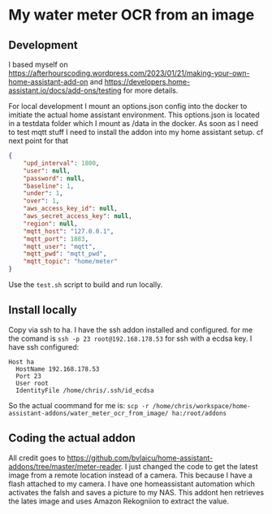 # My water meter OCR from an image

## Development

I based myself on https://afterhourscoding.wordpress.com/2023/01/21/making-your-own-home-assistant-add-on and https://developers.home-assistant.io/docs/add-ons/testing for more details.

For local development I mount an options.json config into the docker to imitiate the actual home assistant environment. This options.json is located in a testdata folder which I mount as /data in the docker. As soon as I need to test mqtt stuff I need to install the addon into my home assistant setup. cf next point for that

```json
{
    "upd_interval": 1800,
    "user": null,
    "password": null,
    "baseline": 1,
    "under": 1,
    "over": 1,
    "aws_access_key_id": null,
    "aws_secret_access_key": null,
    "region": null,
    "mqtt_host": "127.0.0.1",
    "mqtt_port": 1883,
    "mqtt_user": "mqtt",
    "mqtt_pwd": "mqtt_pwd",
    "mqtt_topic": "home/meter"
}
```

Use the `test.sh` script to build and run locally.


## Install locally

Copy via ssh to ha. I have the ssh addon installed and configured. for me the comand is `ssh -p 23 root@192.168.178.53` for ssh with a ecdsa key. 
I have ssh configured:
```
Host ha
  HostName 192.168.178.53
  Port 23
  User root
  IdentityFile /home/chris/.ssh/id_ecdsa
```
So the actual coommand for me is: `scp -r /home/chris/workspace/home-assistant-addons/water_meter_ocr_from_image/ ha:/root/addons`

## Coding the actual addon

All credit goes to https://github.com/bvlaicu/home-assistant-addons/tree/master/meter-reader. I just changed the code to get the latest image from a remote location instead of a camera. This because I have a flash attached to my camera. I have one homeassistant automation which activates the falsh and saves a picture to my NAS. This addont hen retrieves the lates image and uses Amazon Rekogniion to extract the value.
